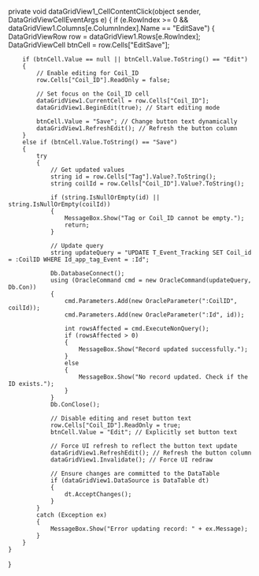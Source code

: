 private void dataGridView1_CellContentClick(object sender, DataGridViewCellEventArgs e)
{
    if (e.RowIndex >= 0 && dataGridView1.Columns[e.ColumnIndex].Name == "EditSave")
    {
        DataGridViewRow row = dataGridView1.Rows[e.RowIndex];
        DataGridViewCell btnCell = row.Cells["EditSave"];

        if (btnCell.Value == null || btnCell.Value.ToString() == "Edit")
        {
            // Enable editing for Coil_ID
            row.Cells["Coil_ID"].ReadOnly = false;

            // Set focus on the Coil_ID cell
            dataGridView1.CurrentCell = row.Cells["Coil_ID"];
            dataGridView1.BeginEdit(true); // Start editing mode

            btnCell.Value = "Save"; // Change button text dynamically
            dataGridView1.RefreshEdit(); // Refresh the button column
        }
        else if (btnCell.Value.ToString() == "Save")
        {
            try
            {
                // Get updated values
                string id = row.Cells["Tag"].Value?.ToString();
                string coilId = row.Cells["Coil_ID"].Value?.ToString();

                if (string.IsNullOrEmpty(id) || string.IsNullOrEmpty(coilId))
                {
                    MessageBox.Show("Tag or Coil_ID cannot be empty.");
                    return;
                }

                // Update query
                string updateQuery = "UPDATE T_Event_Tracking SET Coil_id = :CoilID WHERE Id_app_tag_Event = :Id";

                Db.DatabaseConnect();
                using (OracleCommand cmd = new OracleCommand(updateQuery, Db.Con))
                {
                    cmd.Parameters.Add(new OracleParameter(":CoilID", coilId));
                    cmd.Parameters.Add(new OracleParameter(":Id", id));

                    int rowsAffected = cmd.ExecuteNonQuery();
                    if (rowsAffected > 0)
                    {
                        MessageBox.Show("Record updated successfully.");
                    }
                    else
                    {
                        MessageBox.Show("No record updated. Check if the ID exists.");
                    }
                }
                Db.ConClose();

                // Disable editing and reset button text
                row.Cells["Coil_ID"].ReadOnly = true;
                btnCell.Value = "Edit"; // Explicitly set button text

                // Force UI refresh to reflect the button text update
                dataGridView1.RefreshEdit(); // Refresh the button column
                dataGridView1.Invalidate(); // Force UI redraw

                // Ensure changes are committed to the DataTable
                if (dataGridView1.DataSource is DataTable dt)
                {
                    dt.AcceptChanges();
                }
            }
            catch (Exception ex)
            {
                MessageBox.Show("Error updating record: " + ex.Message);
            }
        }
    }
}